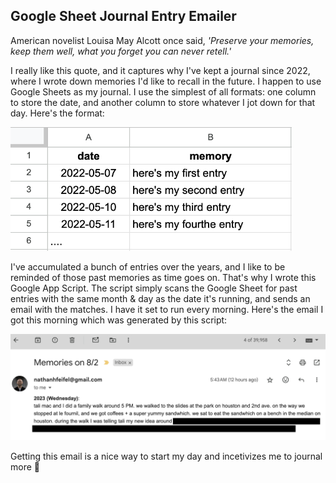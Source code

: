 ## Google Sheet Journal Entry Emailer

American novelist Louisa May Alcott once said, _'Preserve your memories, keep them well, what you forget you can never retell.'_

I really like this quote, and it captures why I've kept a journal since 2022, where I wrote down memories I'd like to recall in the future. I happen to use Google Sheets as my journal. I use the simplest of all formats: one column to store the date, and another column to store whatever I jot down for that day. Here's the format:

<p align="left">
  <a>
      <img src="https://github.com/nfeifel/animation/blob/main/google_sheet_journal_entry_emailer/journal_format.png" alt=Journal Format" width="450" />
  </a>
</p>

I've accumulated a bunch of entries over the years, and I like to be reminded of those past memories as time goes on. That's why I wrote this Google App Script. The script simply scans the Google Sheet for past entries with the same month & day as the date it's running, and sends an email with the matches. I have it set to run every morning. Here's the email I got this morning which was generated by this script:

<p align="left">
  <a>
      <img src="https://github.com/nfeifel/animation/blob/main/google_sheet_journal_entry_emailer/email_example.png" alt=Email Example" width="700" />
  </a>
</p>

Getting this email is a nice way to start my day and incetivizes me to journal more 🙂
